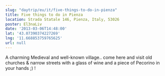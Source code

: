 ```yaml
---
slug: "daytrip/eu/it/five-things-to-do-in-pienza"
title: Five things to do in Pienza
location: Strada Statale 146, Pienza, Italy, 53026
poster: El3naLiv
date: '2013-03-06T14:48:00'
lat: '43.07390374227269'
lng: '11.668853759765625'
url: null
---
```


A charming Medieval and well-known village.. come here and visit old churches &amp; narrow streets  with a glass of wine and a piece of Pecorino in your hands ;) !
